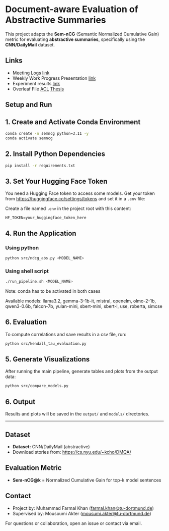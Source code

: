 

# Document-aware Evaluation of Abstractive Summaries

This project adapts the **Sem-nCG** (Semantic Normalized Cumulative Gain) metric for evaluating **abstractive summaries**, specifically using the **CNN/DailyMail** dataset.

## Links

* Meeting Logs [link](https://docs.google.com/document/d/14Vnd6cudsuq0BEn5OQaOyqqRJqkU4Ov87VTqEmlWU1w/edit?usp=sharing)
* Weekly Work Progress Presentation [link](https://docs.google.com/presentation/d/1VlFHwL3vgKU85JBegCajIccoRDZgGOrmT_HFhhH1Ewk/edit?usp=sharing )
* Experiment results [link](https://docs.google.com/spreadsheets/d/1T3jnNB1oXLwrRBN1QwlMBgnunM1lM4ZmR3MTr6ZTCtM/edit?gid=0#gid=0)
* Overleaf File [ACL](https://www.overleaf.com/project/685eb4ab7e0aacd38c268ed1) [Thesis](https://www.overleaf.com/project/6881dc3db09af76610e8576d)

## Setup and Run

## 1. Create and Activate Conda Environment

```bash
conda create -n semncg python=3.11 -y
conda activate semncg
```

## 2. Install Python Dependencies

```bash
pip install -r requirements.txt
```

## 3. Set Your Hugging Face Token

You need a Hugging Face token to access some models. Get your token from https://huggingface.co/settings/tokens and set it in a `.env` file:

Create a file named `.env` in the project root with this content:

```
HF_TOKEN=your_huggingface_token_here
```

## 4. Run the Application

### Using python

```bash
python src/ndcg_abs.py <MODEL_NAME>
```

### Using shell script

```bash
./run_pipeline.sh <MODEL_NAME>
```

Note: conda has to be activated in both cases

Available models: llama3.2, gemma-3-1b-it, mistral, openelm, olmo-2-1b, qwen3-0.6b, falcon-7b, yulan-mini, sbert-mini, sbert-l, use, roberta, simcse

## 6. Evaluation

To compute correlations and save results in a csv file, run:

```bash
python src/kendall_tau_evaluation.py
```


## 5. Generate Visualizations

After running the main pipeline, generate tables and plots from the output data:

```bash
python src/compare_models.py
```


## 6. Output

Results and plots will be saved in the `output/` and `models/` directories.

---

  
## Dataset

- **Dataset:** CNN/DailyMail (abstractive)
- Download stories from: https://cs.nyu.edu/~kcho/DMQA/

## Evaluation Metric

- **Sem-nCG@k** = Normalized Cumulative Gain for top-k model sentences



## Contact

- Project by: Muhammad Farmal Khan (farmal.khan@tu-dortmund.de)
- Supervised by: Mousoumi Akter (mousumi.akter@tu-dortmund.de)

For questions or collaboration, open an issue or contact via email.
